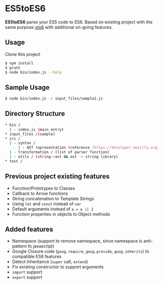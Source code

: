 # ES5toES6

**ES5toES6** parse your ES5 code to ES6. Based on existing project with the same purpose [xto6](https://github.com/mohebifar/xto6) with additional on-going features.

## Usage
Clone this project

```bash
$ npm install
$ grunt
$ node bin/index.js --help
```

## Sample Usage
```bash
$ node bin/index.js -s input_files/sample2.js
```

## Directory Structure
```bash
* bin /
  | - index.js (main entry)
* input_files /(sample)
* src /
  | - syntax /
      | - AST representation (reference [https://developer.mozilla.org/en-US/docs/Mozilla/Projects/SpiderMonkey/Parser_API](Mozilla AST))
  | - transformation / (list of parser function)
  | - utils / (string->ast && ast -> string library)
* test /
```

## Previous project existing features
* Function/Prototypes to Classes
* Callback to Arrow functions
* String concatenation to Template Strings
* Using `let` and `const` instead of `var`
* Default arguments instead of `a = a || 2`
* Function properties in objects to Object methods

## Added features
- Namespace (support to remove namespace, since namespace is anti-pattern fo javascript)
- Google Closure code (`goog.require`, `goog.provide`, `goog.inherits`) to compatible ES6 features
- Detect Inheritance (`super` call, `extend`)
- Fix existing constructor to support arguments
- `import` support
- `export` support